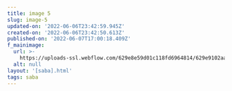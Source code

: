 ```yaml
---
title: image 5
slug: image-5
updated-on: '2022-06-06T23:42:59.945Z'
created-on: '2022-06-06T23:42:50.613Z'
published-on: '2022-06-07T17:00:18.409Z'
f_mainimage:
  url: >-
    https://uploads-ssl.webflow.com/629e8e59d01c118fd6964814/629e9102aa6fac45f2825ccf_Saba_NewYorkChair_3.jpg
  alt: null
layout: '[saba].html'
tags: saba
---
```



